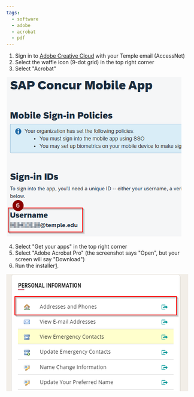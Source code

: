 ```yaml
---
tags:
  - software
  - adobe
  - acrobat
  - pdf
---
```

1. Sign in to [Adobe Creative Cloud](https://www.adobe.com/creativecloud.html#) with your Temple email (AccessNet)
2. Select the waffle icon (9-dot grid) in the top right corner
3. Select "Acrobat"

![](/assets/images/image-1.png)

4. Select "Get your apps" in the top right corner
5. Select "Adobe Acrobat Pro" (the screenshot says "Open", but your screen will say "Download")
6. Run the installer[1](#243c2f9c-d7bf-415c-883f-032a05c532af). 

![](/assets/images/image.png)
